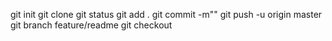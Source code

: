 git init
git clone
git status
git add .
git commit -m""
git push -u origin master
git branch feature/readme
git checkout
